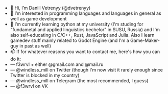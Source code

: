 - 👋 Hi, I’m Daniil Vetrenyy (@dvetrenyy)
- 👀 I’m interested in programming languages and languages in general as well as game development
- 🌱 I’m currently learning python at my university (I'm studing for "fundametal and applied linguistics bechelor" in SUSU, Russia)
and I'm also self-educating in C/C++, Rust, JavaScript and Julia.
Also I learn gamedev stuff mainly related to Godot Engine (and I'm a Game-Maker-guy in past as well) 
- 📫 If for whatever reasons you want to contact me, here's how you can do it:
- — f3wrvl + either @gmail.com and @mail.ru
- — @windless_mill on Twitter (though I'm now visit it rarely enough since Twitter is blocked in my country)
- — @windless_mill on Telegram (the most recommended, I guess)
- — @f3wrvl on VK

<!---
dvetrenyy/dvetrenyy is a ✨ special ✨ repository because its `README.md` (this file) appears on your GitHub profile.
You can click the Preview link to take a look at your changes.
--->
